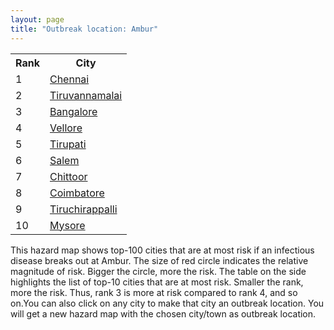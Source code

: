 ```yaml
---
layout: page
title: "Outbreak location: Ambur"
---
```

<div class="flex-container">
<div class="flex-item-left" id="mapid">
<script src="https://buda-magenta.github.io/hazard_map/load_map.js"></script>

<script>
var marker_outbreak = L.marker([12.792907, 78.699917],{"autoPan": true}).addTo(map); marker_outbreak.bindTooltip("Ambur").openTooltip();

var circle_1 = L.circle([13.083694, 80.270186], {"pane": "markerPane", "color": "red", "fill": true, "fillOpacity": 0.2, "fillRule": "evenodd", "lineCap": "round", "lineJoin": "round", "opacity": 1.0, "radius": 145208, "stroke": true, "weight": 3}).addTo(map);
circle_1.bindTooltip("Chennai<br>rank: 1<br>hazard index: 0.145208")
circle_1.bindPopup('<a href="https://buda-magenta.github.io/hazard_map/Chennai">Chennai</a>')

var circle_2 = L.circle([12.227213, 79.070156], {"pane": "markerPane", "color": "red", "fill": true, "fillOpacity": 0.2, "fillRule": "evenodd", "lineCap": "round", "lineJoin": "round", "opacity": 1.0, "radius": 96862, "stroke": true, "weight": 3}).addTo(map);
circle_2.bindTooltip("Tiruvannamalai<br>rank: 2<br>hazard index: 0.096863")
circle_2.bindPopup('<a href="https://buda-magenta.github.io/hazard_map/Tiruvannamalai">Tiruvannamalai</a>')

var circle_3 = L.circle([12.979120, 77.591300], {"pane": "markerPane", "color": "red", "fill": true, "fillOpacity": 0.2, "fillRule": "evenodd", "lineCap": "round", "lineJoin": "round", "opacity": 1.0, "radius": 60228, "stroke": true, "weight": 3}).addTo(map);
circle_3.bindTooltip("Bangalore<br>rank: 3<br>hazard index: 0.060229")
circle_3.bindPopup('<a href="https://buda-magenta.github.io/hazard_map/Bangalore">Bangalore</a>')

var circle_4 = L.circle([12.794811, 79.000641], {"pane": "markerPane", "color": "red", "fill": true, "fillOpacity": 0.2, "fillRule": "evenodd", "lineCap": "round", "lineJoin": "round", "opacity": 1.0, "radius": 15141, "stroke": true, "weight": 3}).addTo(map);
circle_4.bindTooltip("Vellore<br>rank: 4<br>hazard index: 0.015141")
circle_4.bindPopup('<a href="https://buda-magenta.github.io/hazard_map/Vellore">Vellore</a>')

var circle_5 = L.circle([13.631637, 79.423171], {"pane": "markerPane", "color": "red", "fill": true, "fillOpacity": 0.2, "fillRule": "evenodd", "lineCap": "round", "lineJoin": "round", "opacity": 1.0, "radius": 14603, "stroke": true, "weight": 3}).addTo(map);
circle_5.bindTooltip("Tirupati<br>rank: 5<br>hazard index: 0.014603")
circle_5.bindPopup('<a href="https://buda-magenta.github.io/hazard_map/Tirupati">Tirupati</a>')

var circle_6 = L.circle([11.664300, 78.146000], {"pane": "markerPane", "color": "red", "fill": true, "fillOpacity": 0.2, "fillRule": "evenodd", "lineCap": "round", "lineJoin": "round", "opacity": 1.0, "radius": 14485, "stroke": true, "weight": 3}).addTo(map);
circle_6.bindTooltip("Salem<br>rank: 6<br>hazard index: 0.014486")
circle_6.bindPopup('<a href="https://buda-magenta.github.io/hazard_map/Salem">Salem</a>')

var circle_7 = L.circle([13.160105, 79.155551], {"pane": "markerPane", "color": "red", "fill": true, "fillOpacity": 0.2, "fillRule": "evenodd", "lineCap": "round", "lineJoin": "round", "opacity": 1.0, "radius": 7826, "stroke": true, "weight": 3}).addTo(map);
circle_7.bindTooltip("Chittoor<br>rank: 7<br>hazard index: 0.007827")
circle_7.bindPopup('<a href="https://buda-magenta.github.io/hazard_map/Chittoor">Chittoor</a>')

var circle_8 = L.circle([11.001812, 76.962842], {"pane": "markerPane", "color": "red", "fill": true, "fillOpacity": 0.2, "fillRule": "evenodd", "lineCap": "round", "lineJoin": "round", "opacity": 1.0, "radius": 3804, "stroke": true, "weight": 3}).addTo(map);
circle_8.bindTooltip("Coimbatore<br>rank: 8<br>hazard index: 0.003804")
circle_8.bindPopup('<a href="https://buda-magenta.github.io/hazard_map/Coimbatore">Coimbatore</a>')

var circle_9 = L.circle([10.804973, 78.687030], {"pane": "markerPane", "color": "red", "fill": true, "fillOpacity": 0.2, "fillRule": "evenodd", "lineCap": "round", "lineJoin": "round", "opacity": 1.0, "radius": 3607, "stroke": true, "weight": 3}).addTo(map);
circle_9.bindTooltip("Tiruchirappalli<br>rank: 9<br>hazard index: 0.003607")
circle_9.bindPopup('<a href="https://buda-magenta.github.io/hazard_map/Tiruchirappalli">Tiruchirappalli</a>')

var circle_10 = L.circle([12.305183, 76.655361], {"pane": "markerPane", "color": "red", "fill": true, "fillOpacity": 0.2, "fillRule": "evenodd", "lineCap": "round", "lineJoin": "round", "opacity": 1.0, "radius": 2831, "stroke": true, "weight": 3}).addTo(map);
circle_10.bindTooltip("Mysore<br>rank: 10<br>hazard index: 0.002831")
circle_10.bindPopup('<a href="https://buda-magenta.github.io/hazard_map/Mysore">Mysore</a>')

var circle_11 = L.circle([19.075990, 72.877393], {"pane": "markerPane", "color": "red", "fill": true, "fillOpacity": 0.2, "fillRule": "evenodd", "lineCap": "round", "lineJoin": "round", "opacity": 1.0, "radius": 2749, "stroke": true, "weight": 3}).addTo(map);
circle_11.bindTooltip("Mumbai<br>rank: 11<br>hazard index: 0.002750")
circle_11.bindPopup('<a href="https://buda-magenta.github.io/hazard_map/Mumbai">Mumbai</a>')

var circle_12 = L.circle([11.369204, 77.676627], {"pane": "markerPane", "color": "red", "fill": true, "fillOpacity": 0.2, "fillRule": "evenodd", "lineCap": "round", "lineJoin": "round", "opacity": 1.0, "radius": 2735, "stroke": true, "weight": 3}).addTo(map);
circle_12.bindTooltip("Erode<br>rank: 12<br>hazard index: 0.002736")
circle_12.bindPopup('<a href="https://buda-magenta.github.io/hazard_map/Erode">Erode</a>')

var circle_13 = L.circle([28.651718, 77.221939], {"pane": "markerPane", "color": "red", "fill": true, "fillOpacity": 0.2, "fillRule": "evenodd", "lineCap": "round", "lineJoin": "round", "opacity": 1.0, "radius": 2734, "stroke": true, "weight": 3}).addTo(map);
circle_13.bindTooltip("Delhi<br>rank: 13<br>hazard index: 0.002735")
circle_13.bindPopup('<a href="https://buda-magenta.github.io/hazard_map/Delhi">Delhi</a>')

var circle_14 = L.circle([9.926115, 78.114098], {"pane": "markerPane", "color": "red", "fill": true, "fillOpacity": 0.2, "fillRule": "evenodd", "lineCap": "round", "lineJoin": "round", "opacity": 1.0, "radius": 2593, "stroke": true, "weight": 3}).addTo(map);
circle_14.bindTooltip("Madurai<br>rank: 14<br>hazard index: 0.002593")
circle_14.bindPopup('<a href="https://buda-magenta.github.io/hazard_map/Madurai">Madurai</a>')

var circle_15 = L.circle([13.125476, 80.094090], {"pane": "markerPane", "color": "red", "fill": true, "fillOpacity": 0.2, "fillRule": "evenodd", "lineCap": "round", "lineJoin": "round", "opacity": 1.0, "radius": 2132, "stroke": true, "weight": 3}).addTo(map);
circle_15.bindTooltip("Avadi<br>rank: 15<br>hazard index: 0.002132")
circle_15.bindPopup('<a href="https://buda-magenta.github.io/hazard_map/Avadi">Avadi</a>')

var circle_16 = L.circle([14.475294, 78.821686], {"pane": "markerPane", "color": "red", "fill": true, "fillOpacity": 0.2, "fillRule": "evenodd", "lineCap": "round", "lineJoin": "round", "opacity": 1.0, "radius": 2114, "stroke": true, "weight": 3}).addTo(map);
circle_16.bindTooltip("Kadapa<br>rank: 16<br>hazard index: 0.002114")
circle_16.bindPopup('<a href="https://buda-magenta.github.io/hazard_map/Kadapa">Kadapa</a>')

var circle_17 = L.circle([13.156387, 80.300528], {"pane": "markerPane", "color": "red", "fill": true, "fillOpacity": 0.2, "fillRule": "evenodd", "lineCap": "round", "lineJoin": "round", "opacity": 1.0, "radius": 1978, "stroke": true, "weight": 3}).addTo(map);
circle_17.bindTooltip("Tiruvottiyur<br>rank: 17<br>hazard index: 0.001978")
circle_17.bindPopup('<a href="https://buda-magenta.github.io/hazard_map/Tiruvottiyur">Tiruvottiyur</a>')

var circle_18 = L.circle([17.388786, 78.461065], {"pane": "markerPane", "color": "red", "fill": true, "fillOpacity": 0.2, "fillRule": "evenodd", "lineCap": "round", "lineJoin": "round", "opacity": 1.0, "radius": 1913, "stroke": true, "weight": 3}).addTo(map);
circle_18.bindTooltip("Hyderabad<br>rank: 18<br>hazard index: 0.001914")
circle_18.bindPopup('<a href="https://buda-magenta.github.io/hazard_map/Hyderabad">Hyderabad</a>')

var circle_19 = L.circle([13.340077, 77.100621], {"pane": "markerPane", "color": "red", "fill": true, "fillOpacity": 0.2, "fillRule": "evenodd", "lineCap": "round", "lineJoin": "round", "opacity": 1.0, "radius": 1891, "stroke": true, "weight": 3}).addTo(map);
circle_19.bindTooltip("Tumkur<br>rank: 19<br>hazard index: 0.001892")
circle_19.bindPopup('<a href="https://buda-magenta.github.io/hazard_map/Tumkur">Tumkur</a>')

var circle_20 = L.circle([11.101781, 77.345192], {"pane": "markerPane", "color": "red", "fill": true, "fillOpacity": 0.2, "fillRule": "evenodd", "lineCap": "round", "lineJoin": "round", "opacity": 1.0, "radius": 1593, "stroke": true, "weight": 3}).addTo(map);
circle_20.bindTooltip("Tiruppur<br>rank: 20<br>hazard index: 0.001593")
circle_20.bindPopup('<a href="https://buda-magenta.github.io/hazard_map/Tiruppur">Tiruppur</a>')

var circle_21 = L.circle([11.715950, 79.767053], {"pane": "markerPane", "color": "red", "fill": true, "fillOpacity": 0.2, "fillRule": "evenodd", "lineCap": "round", "lineJoin": "round", "opacity": 1.0, "radius": 1477, "stroke": true, "weight": 3}).addTo(map);
circle_21.bindTooltip("Cuddalore Port<br>rank: 21<br>hazard index: 0.001477")
circle_21.bindPopup('<a href="https://buda-magenta.github.io/hazard_map/Cuddalore_Port">Cuddalore Port</a>')

var circle_22 = L.circle([22.541418, 88.357691], {"pane": "markerPane", "color": "red", "fill": true, "fillOpacity": 0.2, "fillRule": "evenodd", "lineCap": "round", "lineJoin": "round", "opacity": 1.0, "radius": 1433, "stroke": true, "weight": 3}).addTo(map);
circle_22.bindTooltip("Kolkata<br>rank: 22<br>hazard index: 0.001433")
circle_22.bindPopup('<a href="https://buda-magenta.github.io/hazard_map/Kolkata">Kolkata</a>')

var circle_23 = L.circle([12.989816, 80.100987], {"pane": "markerPane", "color": "red", "fill": true, "fillOpacity": 0.2, "fillRule": "evenodd", "lineCap": "round", "lineJoin": "round", "opacity": 1.0, "radius": 1337, "stroke": true, "weight": 3}).addTo(map);
circle_23.bindTooltip("Pallavaram<br>rank: 23<br>hazard index: 0.001338")
circle_23.bindPopup('<a href="https://buda-magenta.github.io/hazard_map/Pallavaram">Pallavaram</a>')

var circle_24 = L.circle([12.929903, 80.111823], {"pane": "markerPane", "color": "red", "fill": true, "fillOpacity": 0.2, "fillRule": "evenodd", "lineCap": "round", "lineJoin": "round", "opacity": 1.0, "radius": 1267, "stroke": true, "weight": 3}).addTo(map);
circle_24.bindTooltip("Tambaram<br>rank: 24<br>hazard index: 0.001267")
circle_24.bindPopup('<a href="https://buda-magenta.github.io/hazard_map/Tambaram">Tambaram</a>')

var circle_25 = L.circle([14.449372, 79.987376], {"pane": "markerPane", "color": "red", "fill": true, "fillOpacity": 0.2, "fillRule": "evenodd", "lineCap": "round", "lineJoin": "round", "opacity": 1.0, "radius": 1126, "stroke": true, "weight": 3}).addTo(map);
circle_25.bindTooltip("Nellore<br>rank: 25<br>hazard index: 0.001127")
circle_25.bindPopup('<a href="https://buda-magenta.github.io/hazard_map/Nellore">Nellore</a>')

var circle_26 = L.circle([16.508759, 80.618510], {"pane": "markerPane", "color": "red", "fill": true, "fillOpacity": 0.2, "fillRule": "evenodd", "lineCap": "round", "lineJoin": "round", "opacity": 1.0, "radius": 1059, "stroke": true, "weight": 3}).addTo(map);
circle_26.bindTooltip("Vijayawada<br>rank: 26<br>hazard index: 0.001060")
circle_26.bindPopup('<a href="https://buda-magenta.github.io/hazard_map/Vijayawada">Vijayawada</a>')

var circle_27 = L.circle([12.955100, 78.269900], {"pane": "markerPane", "color": "red", "fill": true, "fillOpacity": 0.2, "fillRule": "evenodd", "lineCap": "round", "lineJoin": "round", "opacity": 1.0, "radius": 1046, "stroke": true, "weight": 3}).addTo(map);
circle_27.bindTooltip("Robertson Pet<br>rank: 27<br>hazard index: 0.001047")
circle_27.bindPopup('<a href="https://buda-magenta.github.io/hazard_map/Robertson_Pet">Robertson Pet</a>')

var circle_28 = L.circle([18.521428, 73.854454], {"pane": "markerPane", "color": "red", "fill": true, "fillOpacity": 0.2, "fillRule": "evenodd", "lineCap": "round", "lineJoin": "round", "opacity": 1.0, "radius": 1043, "stroke": true, "weight": 3}).addTo(map);
circle_28.bindTooltip("Pune<br>rank: 28<br>hazard index: 0.001043")
circle_28.bindPopup('<a href="https://buda-magenta.github.io/hazard_map/Pune">Pune</a>')

var circle_29 = L.circle([12.836393, 79.705330], {"pane": "markerPane", "color": "red", "fill": true, "fillOpacity": 0.2, "fillRule": "evenodd", "lineCap": "round", "lineJoin": "round", "opacity": 1.0, "radius": 1016, "stroke": true, "weight": 3}).addTo(map);
circle_29.bindTooltip("Kanchipuram<br>rank: 29<br>hazard index: 0.001016")
circle_29.bindPopup('<a href="https://buda-magenta.github.io/hazard_map/Kanchipuram">Kanchipuram</a>')

var circle_30 = L.circle([13.826383, 77.493772], {"pane": "markerPane", "color": "red", "fill": true, "fillOpacity": 0.2, "fillRule": "evenodd", "lineCap": "round", "lineJoin": "round", "opacity": 1.0, "radius": 939, "stroke": true, "weight": 3}).addTo(map);
circle_30.bindTooltip("Hindupur<br>rank: 30<br>hazard index: 0.000939")
circle_30.bindPopup('<a href="https://buda-magenta.github.io/hazard_map/Hindupur">Hindupur</a>')

var circle_31 = L.circle([12.523889, 76.896196], {"pane": "markerPane", "color": "red", "fill": true, "fillOpacity": 0.2, "fillRule": "evenodd", "lineCap": "round", "lineJoin": "round", "opacity": 1.0, "radius": 895, "stroke": true, "weight": 3}).addTo(map);
circle_31.bindTooltip("Mandya<br>rank: 31<br>hazard index: 0.000895")
circle_31.bindPopup('<a href="https://buda-magenta.github.io/hazard_map/Mandya">Mandya</a>')

var circle_32 = L.circle([10.915649, 79.806949], {"pane": "markerPane", "color": "red", "fill": true, "fillOpacity": 0.2, "fillRule": "evenodd", "lineCap": "round", "lineJoin": "round", "opacity": 1.0, "radius": 878, "stroke": true, "weight": 3}).addTo(map);
circle_32.bindTooltip("Pondicherry<br>rank: 32<br>hazard index: 0.000879")
circle_32.bindPopup('<a href="https://buda-magenta.github.io/hazard_map/Pondicherry">Pondicherry</a>')

var circle_33 = L.circle([13.137000, 78.133961], {"pane": "markerPane", "color": "red", "fill": true, "fillOpacity": 0.2, "fillRule": "evenodd", "lineCap": "round", "lineJoin": "round", "opacity": 1.0, "radius": 857, "stroke": true, "weight": 3}).addTo(map);
circle_33.bindTooltip("Kolar<br>rank: 33<br>hazard index: 0.000857")
circle_33.bindPopup('<a href="https://buda-magenta.github.io/hazard_map/Kolar">Kolar</a>')

var circle_34 = L.circle([13.573260, 78.479146], {"pane": "markerPane", "color": "red", "fill": true, "fillOpacity": 0.2, "fillRule": "evenodd", "lineCap": "round", "lineJoin": "round", "opacity": 1.0, "radius": 842, "stroke": true, "weight": 3}).addTo(map);
circle_34.bindTooltip("Madanapalle<br>rank: 34<br>hazard index: 0.000842")
circle_34.bindPopup('<a href="https://buda-magenta.github.io/hazard_map/Madanapalle">Madanapalle</a>')

var circle_35 = L.circle([12.732884, 77.830948], {"pane": "markerPane", "color": "red", "fill": true, "fillOpacity": 0.2, "fillRule": "evenodd", "lineCap": "round", "lineJoin": "round", "opacity": 1.0, "radius": 722, "stroke": true, "weight": 3}).addTo(map);
circle_35.bindTooltip("Hosur<br>rank: 35<br>hazard index: 0.000723")
circle_35.bindPopup('<a href="https://buda-magenta.github.io/hazard_map/Hosur">Hosur</a>')

var circle_36 = L.circle([8.576971, 77.050125], {"pane": "markerPane", "color": "red", "fill": true, "fillOpacity": 0.2, "fillRule": "evenodd", "lineCap": "round", "lineJoin": "round", "opacity": 1.0, "radius": 688, "stroke": true, "weight": 3}).addTo(map);
circle_36.bindTooltip("Thiruvananthapuram<br>rank: 36<br>hazard index: 0.000688")
circle_36.bindPopup('<a href="https://buda-magenta.github.io/hazard_map/Thiruvananthapuram">Thiruvananthapuram</a>')

var circle_37 = L.circle([17.723128, 83.301284], {"pane": "markerPane", "color": "red", "fill": true, "fillOpacity": 0.2, "fillRule": "evenodd", "lineCap": "round", "lineJoin": "round", "opacity": 1.0, "radius": 625, "stroke": true, "weight": 3}).addTo(map);
circle_37.bindTooltip("Visakhapatnam<br>rank: 37<br>hazard index: 0.000625")
circle_37.bindPopup('<a href="https://buda-magenta.github.io/hazard_map/Visakhapatnam">Visakhapatnam</a>')

var circle_38 = L.circle([23.021624, 72.579707], {"pane": "markerPane", "color": "red", "fill": true, "fillOpacity": 0.2, "fillRule": "evenodd", "lineCap": "round", "lineJoin": "round", "opacity": 1.0, "radius": 584, "stroke": true, "weight": 3}).addTo(map);
circle_38.bindTooltip("Ahmedabad<br>rank: 38<br>hazard index: 0.000584")
circle_38.bindPopup('<a href="https://buda-magenta.github.io/hazard_map/Ahmedabad">Ahmedabad</a>')

var circle_39 = L.circle([9.931308, 76.267414], {"pane": "markerPane", "color": "red", "fill": true, "fillOpacity": 0.2, "fillRule": "evenodd", "lineCap": "round", "lineJoin": "round", "opacity": 1.0, "radius": 545, "stroke": true, "weight": 3}).addTo(map);
circle_39.bindTooltip("Kochi<br>rank: 39<br>hazard index: 0.000545")
circle_39.bindPopup('<a href="https://buda-magenta.github.io/hazard_map/Kochi">Kochi</a>')

var circle_40 = L.circle([11.664535, 92.739045], {"pane": "markerPane", "color": "red", "fill": true, "fillOpacity": 0.2, "fillRule": "evenodd", "lineCap": "round", "lineJoin": "round", "opacity": 1.0, "radius": 511, "stroke": true, "weight": 3}).addTo(map);
circle_40.bindTooltip("Port Blair<br>rank: 40<br>hazard index: 0.000512")
circle_40.bindPopup('<a href="https://buda-magenta.github.io/hazard_map/Port_Blair">Port Blair</a>')

var circle_41 = L.circle([10.786027, 79.138150], {"pane": "markerPane", "color": "red", "fill": true, "fillOpacity": 0.2, "fillRule": "evenodd", "lineCap": "round", "lineJoin": "round", "opacity": 1.0, "radius": 510, "stroke": true, "weight": 3}).addTo(map);
circle_41.bindTooltip("Thanjavur<br>rank: 41<br>hazard index: 0.000510")
circle_41.bindPopup('<a href="https://buda-magenta.github.io/hazard_map/Thanjavur">Thanjavur</a>')

var circle_42 = L.circle([10.330330, 78.067398], {"pane": "markerPane", "color": "red", "fill": true, "fillOpacity": 0.2, "fillRule": "evenodd", "lineCap": "round", "lineJoin": "round", "opacity": 1.0, "radius": 434, "stroke": true, "weight": 3}).addTo(map);
circle_42.bindTooltip("Dindigul<br>rank: 42<br>hazard index: 0.000435")
circle_42.bindPopup('<a href="https://buda-magenta.github.io/hazard_map/Dindigul">Dindigul</a>')

var circle_43 = L.circle([12.869810, 74.843008], {"pane": "markerPane", "color": "red", "fill": true, "fillOpacity": 0.2, "fillRule": "evenodd", "lineCap": "round", "lineJoin": "round", "opacity": 1.0, "radius": 388, "stroke": true, "weight": 3}).addTo(map);
circle_43.bindTooltip("Mangalore<br>rank: 43<br>hazard index: 0.000389")
circle_43.bindPopup('<a href="https://buda-magenta.github.io/hazard_map/Mangalore">Mangalore</a>')

var circle_44 = L.circle([20.266777, 85.843559], {"pane": "markerPane", "color": "red", "fill": true, "fillOpacity": 0.2, "fillRule": "evenodd", "lineCap": "round", "lineJoin": "round", "opacity": 1.0, "radius": 379, "stroke": true, "weight": 3}).addTo(map);
circle_44.bindTooltip("Bhubaneswar<br>rank: 44<br>hazard index: 0.000380")
circle_44.bindPopup('<a href="https://buda-magenta.github.io/hazard_map/Bhubaneswar">Bhubaneswar</a>')

var circle_45 = L.circle([8.701220, 77.579269], {"pane": "markerPane", "color": "red", "fill": true, "fillOpacity": 0.2, "fillRule": "evenodd", "lineCap": "round", "lineJoin": "round", "opacity": 1.0, "radius": 379, "stroke": true, "weight": 3}).addTo(map);
circle_45.bindTooltip("Tirunelveli<br>rank: 45<br>hazard index: 0.000379")
circle_45.bindPopup('<a href="https://buda-magenta.github.io/hazard_map/Tirunelveli">Tirunelveli</a>')

var circle_46 = L.circle([13.007082, 76.099270], {"pane": "markerPane", "color": "red", "fill": true, "fillOpacity": 0.2, "fillRule": "evenodd", "lineCap": "round", "lineJoin": "round", "opacity": 1.0, "radius": 353, "stroke": true, "weight": 3}).addTo(map);
circle_46.bindTooltip("Hassan<br>rank: 46<br>hazard index: 0.000353")
circle_46.bindPopup('<a href="https://buda-magenta.github.io/hazard_map/Hassan">Hassan</a>')

var circle_47 = L.circle([14.466127, 75.920636], {"pane": "markerPane", "color": "red", "fill": true, "fillOpacity": 0.2, "fillRule": "evenodd", "lineCap": "round", "lineJoin": "round", "opacity": 1.0, "radius": 353, "stroke": true, "weight": 3}).addTo(map);
circle_47.bindTooltip("Davanagere<br>rank: 47<br>hazard index: 0.000353")
circle_47.bindPopup('<a href="https://buda-magenta.github.io/hazard_map/Davanagere">Davanagere</a>')

var circle_48 = L.circle([25.531031, 78.652689], {"pane": "markerPane", "color": "red", "fill": true, "fillOpacity": 0.2, "fillRule": "evenodd", "lineCap": "round", "lineJoin": "round", "opacity": 1.0, "radius": 329, "stroke": true, "weight": 3}).addTo(map);
circle_48.bindTooltip("Jhansi<br>rank: 48<br>hazard index: 0.000329")
circle_48.bindPopup('<a href="https://buda-magenta.github.io/hazard_map/Jhansi">Jhansi</a>')

var circle_49 = L.circle([13.932609, 75.574978], {"pane": "markerPane", "color": "red", "fill": true, "fillOpacity": 0.2, "fillRule": "evenodd", "lineCap": "round", "lineJoin": "round", "opacity": 1.0, "radius": 324, "stroke": true, "weight": 3}).addTo(map);
circle_49.bindTooltip("Shimoga<br>rank: 49<br>hazard index: 0.000325")
circle_49.bindPopup('<a href="https://buda-magenta.github.io/hazard_map/Shimoga">Shimoga</a>')

var circle_50 = L.circle([21.149813, 79.082056], {"pane": "markerPane", "color": "red", "fill": true, "fillOpacity": 0.2, "fillRule": "evenodd", "lineCap": "round", "lineJoin": "round", "opacity": 1.0, "radius": 283, "stroke": true, "weight": 3}).addTo(map);
circle_50.bindTooltip("Nagpur<br>rank: 50<br>hazard index: 0.000283")
circle_50.bindPopup('<a href="https://buda-magenta.github.io/hazard_map/Nagpur">Nagpur</a>')

var circle_51 = L.circle([15.351838, 75.137985], {"pane": "markerPane", "color": "red", "fill": true, "fillOpacity": 0.2, "fillRule": "evenodd", "lineCap": "round", "lineJoin": "round", "opacity": 1.0, "radius": 275, "stroke": true, "weight": 3}).addTo(map);
circle_51.bindTooltip("Hubli<br>rank: 51<br>hazard index: 0.000276")
circle_51.bindPopup('<a href="https://buda-magenta.github.io/hazard_map/Hubli">Hubli</a>')

var circle_52 = L.circle([26.180598, 91.753943], {"pane": "markerPane", "color": "red", "fill": true, "fillOpacity": 0.2, "fillRule": "evenodd", "lineCap": "round", "lineJoin": "round", "opacity": 1.0, "radius": 269, "stroke": true, "weight": 3}).addTo(map);
circle_52.bindTooltip("Guwahati<br>rank: 52<br>hazard index: 0.000269")
circle_52.bindPopup('<a href="https://buda-magenta.github.io/hazard_map/Guwahati">Guwahati</a>')

var circle_53 = L.circle([14.654623, 77.556260], {"pane": "markerPane", "color": "red", "fill": true, "fillOpacity": 0.2, "fillRule": "evenodd", "lineCap": "round", "lineJoin": "round", "opacity": 1.0, "radius": 261, "stroke": true, "weight": 3}).addTo(map);
circle_53.bindTooltip("Anantapur<br>rank: 53<br>hazard index: 0.000262")
circle_53.bindPopup('<a href="https://buda-magenta.github.io/hazard_map/Anantapur">Anantapur</a>')

var circle_54 = L.circle([16.291519, 80.454159], {"pane": "markerPane", "color": "red", "fill": true, "fillOpacity": 0.2, "fillRule": "evenodd", "lineCap": "round", "lineJoin": "round", "opacity": 1.0, "radius": 251, "stroke": true, "weight": 3}).addTo(map);
circle_54.bindTooltip("Guntur<br>rank: 54<br>hazard index: 0.000252")
circle_54.bindPopup('<a href="https://buda-magenta.github.io/hazard_map/Guntur">Guntur</a>')

var circle_55 = L.circle([10.964555, 79.371730], {"pane": "markerPane", "color": "red", "fill": true, "fillOpacity": 0.2, "fillRule": "evenodd", "lineCap": "round", "lineJoin": "round", "opacity": 1.0, "radius": 249, "stroke": true, "weight": 3}).addTo(map);
circle_55.bindTooltip("Kumbakonam<br>rank: 55<br>hazard index: 0.000250")
circle_55.bindPopup('<a href="https://buda-magenta.github.io/hazard_map/Kumbakonam">Kumbakonam</a>')

var circle_56 = L.circle([10.805628, 79.824660], {"pane": "markerPane", "color": "red", "fill": true, "fillOpacity": 0.2, "fillRule": "evenodd", "lineCap": "round", "lineJoin": "round", "opacity": 1.0, "radius": 245, "stroke": true, "weight": 3}).addTo(map);
circle_56.bindTooltip("Nagapattinam<br>rank: 56<br>hazard index: 0.000245")
circle_56.bindPopup('<a href="https://buda-magenta.github.io/hazard_map/Nagapattinam">Nagapattinam</a>')

var circle_57 = L.circle([15.398403, 73.812918], {"pane": "markerPane", "color": "red", "fill": true, "fillOpacity": 0.2, "fillRule": "evenodd", "lineCap": "round", "lineJoin": "round", "opacity": 1.0, "radius": 244, "stroke": true, "weight": 3}).addTo(map);
circle_57.bindTooltip("Vasco Da Gama<br>rank: 57<br>hazard index: 0.000244")
circle_57.bindPopup('<a href="https://buda-magenta.github.io/hazard_map/Vasco_Da_Gama">Vasco Da Gama</a>')

var circle_58 = L.circle([11.258608, 75.778874], {"pane": "markerPane", "color": "red", "fill": true, "fillOpacity": 0.2, "fillRule": "evenodd", "lineCap": "round", "lineJoin": "round", "opacity": 1.0, "radius": 244, "stroke": true, "weight": 3}).addTo(map);
circle_58.bindTooltip("Kozhikode<br>rank: 58<br>hazard index: 0.000244")
circle_58.bindPopup('<a href="https://buda-magenta.github.io/hazard_map/Kozhikode">Kozhikode</a>')

var circle_59 = L.circle([8.887951, 76.595501], {"pane": "markerPane", "color": "red", "fill": true, "fillOpacity": 0.2, "fillRule": "evenodd", "lineCap": "round", "lineJoin": "round", "opacity": 1.0, "radius": 233, "stroke": true, "weight": 3}).addTo(map);
circle_59.bindTooltip("Kollam<br>rank: 59<br>hazard index: 0.000234")
circle_59.bindPopup('<a href="https://buda-magenta.github.io/hazard_map/Kollam">Kollam</a>')

var circle_60 = L.circle([10.525626, 76.213254], {"pane": "markerPane", "color": "red", "fill": true, "fillOpacity": 0.2, "fillRule": "evenodd", "lineCap": "round", "lineJoin": "round", "opacity": 1.0, "radius": 233, "stroke": true, "weight": 3}).addTo(map);
circle_60.bindTooltip("Thrissur<br>rank: 60<br>hazard index: 0.000234")
circle_60.bindPopup('<a href="https://buda-magenta.github.io/hazard_map/Thrissur">Thrissur</a>')

var circle_61 = L.circle([26.915458, 75.818982], {"pane": "markerPane", "color": "red", "fill": true, "fillOpacity": 0.2, "fillRule": "evenodd", "lineCap": "round", "lineJoin": "round", "opacity": 1.0, "radius": 216, "stroke": true, "weight": 3}).addTo(map);
circle_61.bindTooltip("Jaipur<br>rank: 61<br>hazard index: 0.000217")
circle_61.bindPopup('<a href="https://buda-magenta.github.io/hazard_map/Jaipur">Jaipur</a>')

var circle_62 = L.circle([17.005045, 81.780473], {"pane": "markerPane", "color": "red", "fill": true, "fillOpacity": 0.2, "fillRule": "evenodd", "lineCap": "round", "lineJoin": "round", "opacity": 1.0, "radius": 199, "stroke": true, "weight": 3}).addTo(map);
circle_62.bindTooltip("Rajahmundry<br>rank: 62<br>hazard index: 0.000199")
circle_62.bindPopup('<a href="https://buda-magenta.github.io/hazard_map/Rajahmundry">Rajahmundry</a>')

var circle_63 = L.circle([17.849907, 75.276320], {"pane": "markerPane", "color": "red", "fill": true, "fillOpacity": 0.2, "fillRule": "evenodd", "lineCap": "round", "lineJoin": "round", "opacity": 1.0, "radius": 170, "stroke": true, "weight": 3}).addTo(map);
circle_63.bindTooltip("Solapur<br>rank: 63<br>hazard index: 0.000170")
circle_63.bindPopup('<a href="https://buda-magenta.github.io/hazard_map/Solapur">Solapur</a>')

var circle_64 = L.circle([15.507554, 80.060800], {"pane": "markerPane", "color": "red", "fill": true, "fillOpacity": 0.2, "fillRule": "evenodd", "lineCap": "round", "lineJoin": "round", "opacity": 1.0, "radius": 170, "stroke": true, "weight": 3}).addTo(map);
circle_64.bindTooltip("Ongole<br>rank: 64<br>hazard index: 0.000170")
circle_64.bindPopup('<a href="https://buda-magenta.github.io/hazard_map/Ongole">Ongole</a>')

var circle_65 = L.circle([10.787898, 76.474087], {"pane": "markerPane", "color": "red", "fill": true, "fillOpacity": 0.2, "fillRule": "evenodd", "lineCap": "round", "lineJoin": "round", "opacity": 1.0, "radius": 164, "stroke": true, "weight": 3}).addTo(map);
circle_65.bindTooltip("Palakkad<br>rank: 65<br>hazard index: 0.000164")
circle_65.bindPopup('<a href="https://buda-magenta.github.io/hazard_map/Palakkad">Palakkad</a>')

var circle_66 = L.circle([14.226644, 76.400512], {"pane": "markerPane", "color": "red", "fill": true, "fillOpacity": 0.2, "fillRule": "evenodd", "lineCap": "round", "lineJoin": "round", "opacity": 1.0, "radius": 159, "stroke": true, "weight": 3}).addTo(map);
circle_66.bindTooltip("Chitradurga<br>rank: 66<br>hazard index: 0.000160")
circle_66.bindPopup('<a href="https://buda-magenta.github.io/hazard_map/Chitradurga">Chitradurga</a>')

var circle_67 = L.circle([14.422347, 77.720069], {"pane": "markerPane", "color": "red", "fill": true, "fillOpacity": 0.2, "fillRule": "evenodd", "lineCap": "round", "lineJoin": "round", "opacity": 1.0, "radius": 155, "stroke": true, "weight": 3}).addTo(map);
circle_67.bindTooltip("Dharmavaram<br>rank: 67<br>hazard index: 0.000156")
circle_67.bindPopup('<a href="https://buda-magenta.github.io/hazard_map/Dharmavaram">Dharmavaram</a>')

var circle_68 = L.circle([19.194329, 72.970178], {"pane": "markerPane", "color": "red", "fill": true, "fillOpacity": 0.2, "fillRule": "evenodd", "lineCap": "round", "lineJoin": "round", "opacity": 1.0, "radius": 153, "stroke": true, "weight": 3}).addTo(map);
circle_68.bindTooltip("Thane<br>rank: 68<br>hazard index: 0.000154")
circle_68.bindPopup('<a href="https://buda-magenta.github.io/hazard_map/Thane">Thane</a>')

var circle_69 = L.circle([20.166670, 79.172114], {"pane": "markerPane", "color": "red", "fill": true, "fillOpacity": 0.2, "fillRule": "evenodd", "lineCap": "round", "lineJoin": "round", "opacity": 1.0, "radius": 151, "stroke": true, "weight": 3}).addTo(map);
circle_69.bindTooltip("Bhadravati<br>rank: 69<br>hazard index: 0.000152")
circle_69.bindPopup('<a href="https://buda-magenta.github.io/hazard_map/Bhadravati">Bhadravati</a>')

var circle_70 = L.circle([8.805260, 78.145274], {"pane": "markerPane", "color": "red", "fill": true, "fillOpacity": 0.2, "fillRule": "evenodd", "lineCap": "round", "lineJoin": "round", "opacity": 1.0, "radius": 146, "stroke": true, "weight": 3}).addTo(map);
circle_70.bindTooltip("Thoothukudi<br>rank: 70<br>hazard index: 0.000147")
circle_70.bindPopup('<a href="https://buda-magenta.github.io/hazard_map/Thoothukudi">Thoothukudi</a>')

var circle_71 = L.circle([17.166667, 77.083333], {"pane": "markerPane", "color": "red", "fill": true, "fillOpacity": 0.2, "fillRule": "evenodd", "lineCap": "round", "lineJoin": "round", "opacity": 1.0, "radius": 145, "stroke": true, "weight": 3}).addTo(map);
circle_71.bindTooltip("Gulbarga<br>rank: 71<br>hazard index: 0.000146")
circle_71.bindPopup('<a href="https://buda-magenta.github.io/hazard_map/Gulbarga">Gulbarga</a>')

var circle_72 = L.circle([26.838100, 80.934600], {"pane": "markerPane", "color": "red", "fill": true, "fillOpacity": 0.2, "fillRule": "evenodd", "lineCap": "round", "lineJoin": "round", "opacity": 1.0, "radius": 144, "stroke": true, "weight": 3}).addTo(map);
circle_72.bindTooltip("Lucknow<br>rank: 72<br>hazard index: 0.000145")
circle_72.bindPopup('<a href="https://buda-magenta.github.io/hazard_map/Lucknow">Lucknow</a>')

var circle_73 = L.circle([10.500000, 78.833333], {"pane": "markerPane", "color": "red", "fill": true, "fillOpacity": 0.2, "fillRule": "evenodd", "lineCap": "round", "lineJoin": "round", "opacity": 1.0, "radius": 137, "stroke": true, "weight": 3}).addTo(map);
circle_73.bindTooltip("Pudukkottai<br>rank: 73<br>hazard index: 0.000138")
circle_73.bindPopup('<a href="https://buda-magenta.github.io/hazard_map/Pudukkottai">Pudukkottai</a>')

var circle_74 = L.circle([23.258486, 77.401989], {"pane": "markerPane", "color": "red", "fill": true, "fillOpacity": 0.2, "fillRule": "evenodd", "lineCap": "round", "lineJoin": "round", "opacity": 1.0, "radius": 135, "stroke": true, "weight": 3}).addTo(map);
circle_74.bindTooltip("Bhopal<br>rank: 74<br>hazard index: 0.000136")
circle_74.bindPopup('<a href="https://buda-magenta.github.io/hazard_map/Bhopal">Bhopal</a>')

var circle_75 = L.circle([21.170200, 72.831100], {"pane": "markerPane", "color": "red", "fill": true, "fillOpacity": 0.2, "fillRule": "evenodd", "lineCap": "round", "lineJoin": "round", "opacity": 1.0, "radius": 134, "stroke": true, "weight": 3}).addTo(map);
circle_75.bindTooltip("Surat<br>rank: 75<br>hazard index: 0.000134")
circle_75.bindPopup('<a href="https://buda-magenta.github.io/hazard_map/Surat">Surat</a>')

var circle_76 = L.circle([25.609324, 85.123525], {"pane": "markerPane", "color": "red", "fill": true, "fillOpacity": 0.2, "fillRule": "evenodd", "lineCap": "round", "lineJoin": "round", "opacity": 1.0, "radius": 127, "stroke": true, "weight": 3}).addTo(map);
circle_76.bindTooltip("Patna<br>rank: 76<br>hazard index: 0.000128")
circle_76.bindPopup('<a href="https://buda-magenta.github.io/hazard_map/Patna">Patna</a>')

var circle_77 = L.circle([10.044512, 78.743363], {"pane": "markerPane", "color": "red", "fill": true, "fillOpacity": 0.2, "fillRule": "evenodd", "lineCap": "round", "lineJoin": "round", "opacity": 1.0, "radius": 125, "stroke": true, "weight": 3}).addTo(map);
circle_77.bindTooltip("Karaikkudi<br>rank: 77<br>hazard index: 0.000125")
circle_77.bindPopup('<a href="https://buda-magenta.github.io/hazard_map/Karaikkudi">Karaikkudi</a>')

var circle_78 = L.circle([8.188047, 77.429049], {"pane": "markerPane", "color": "red", "fill": true, "fillOpacity": 0.2, "fillRule": "evenodd", "lineCap": "round", "lineJoin": "round", "opacity": 1.0, "radius": 122, "stroke": true, "weight": 3}).addTo(map);
circle_78.bindTooltip("Nagercoil<br>rank: 78<br>hazard index: 0.000122")
circle_78.bindPopup('<a href="https://buda-magenta.github.io/hazard_map/Nagercoil">Nagercoil</a>')

var circle_79 = L.circle([16.237773, 80.646422], {"pane": "markerPane", "color": "red", "fill": true, "fillOpacity": 0.2, "fillRule": "evenodd", "lineCap": "round", "lineJoin": "round", "opacity": 1.0, "radius": 114, "stroke": true, "weight": 3}).addTo(map);
circle_79.bindTooltip("Tenali<br>rank: 79<br>hazard index: 0.000115")
circle_79.bindPopup('<a href="https://buda-magenta.github.io/hazard_map/Tenali">Tenali</a>')

var circle_80 = L.circle([20.468600, 85.879200], {"pane": "markerPane", "color": "red", "fill": true, "fillOpacity": 0.2, "fillRule": "evenodd", "lineCap": "round", "lineJoin": "round", "opacity": 1.0, "radius": 105, "stroke": true, "weight": 3}).addTo(map);
circle_80.bindTooltip("Cuttack<br>rank: 80<br>hazard index: 0.000106")
circle_80.bindPopup('<a href="https://buda-magenta.github.io/hazard_map/Cuttack">Cuttack</a>')

var circle_81 = L.circle([17.980609, 79.598212], {"pane": "markerPane", "color": "red", "fill": true, "fillOpacity": 0.2, "fillRule": "evenodd", "lineCap": "round", "lineJoin": "round", "opacity": 1.0, "radius": 102, "stroke": true, "weight": 3}).addTo(map);
circle_81.bindTooltip("Warangal<br>rank: 81<br>hazard index: 0.000103")
circle_81.bindPopup('<a href="https://buda-magenta.github.io/hazard_map/Warangal">Warangal</a>')

var circle_82 = L.circle([22.720362, 75.868200], {"pane": "markerPane", "color": "red", "fill": true, "fillOpacity": 0.2, "fillRule": "evenodd", "lineCap": "round", "lineJoin": "round", "opacity": 1.0, "radius": 102, "stroke": true, "weight": 3}).addTo(map);
circle_82.bindTooltip("Indore<br>rank: 82<br>hazard index: 0.000102")
circle_82.bindPopup('<a href="https://buda-magenta.github.io/hazard_map/Indore">Indore</a>')

var circle_83 = L.circle([23.370035, 85.325013], {"pane": "markerPane", "color": "red", "fill": true, "fillOpacity": 0.2, "fillRule": "evenodd", "lineCap": "round", "lineJoin": "round", "opacity": 1.0, "radius": 95, "stroke": true, "weight": 3}).addTo(map);
circle_83.bindTooltip("Ranchi<br>rank: 83<br>hazard index: 0.000096")
circle_83.bindPopup('<a href="https://buda-magenta.github.io/hazard_map/Ranchi">Ranchi</a>')

var circle_84 = L.circle([15.143395, 76.919388], {"pane": "markerPane", "color": "red", "fill": true, "fillOpacity": 0.2, "fillRule": "evenodd", "lineCap": "round", "lineJoin": "round", "opacity": 1.0, "radius": 90, "stroke": true, "weight": 3}).addTo(map);
circle_84.bindTooltip("Bellary<br>rank: 84<br>hazard index: 0.000091")
circle_84.bindPopup('<a href="https://buda-magenta.github.io/hazard_map/Bellary">Bellary</a>')

var circle_85 = L.circle([9.403158, 77.518264], {"pane": "markerPane", "color": "red", "fill": true, "fillOpacity": 0.2, "fillRule": "evenodd", "lineCap": "round", "lineJoin": "round", "opacity": 1.0, "radius": 87, "stroke": true, "weight": 3}).addTo(map);
circle_85.bindTooltip("Rajapalayam<br>rank: 85<br>hazard index: 0.000087")
circle_85.bindPopup('<a href="https://buda-magenta.github.io/hazard_map/Rajapalayam">Rajapalayam</a>')

var circle_86 = L.circle([9.500665, 76.412414], {"pane": "markerPane", "color": "red", "fill": true, "fillOpacity": 0.2, "fillRule": "evenodd", "lineCap": "round", "lineJoin": "round", "opacity": 1.0, "radius": 84, "stroke": true, "weight": 3}).addTo(map);
circle_86.bindTooltip("Alappuzha<br>rank: 86<br>hazard index: 0.000084")
circle_86.bindPopup('<a href="https://buda-magenta.github.io/hazard_map/Alappuzha">Alappuzha</a>')

var circle_87 = L.circle([16.943738, 82.235061], {"pane": "markerPane", "color": "red", "fill": true, "fillOpacity": 0.2, "fillRule": "evenodd", "lineCap": "round", "lineJoin": "round", "opacity": 1.0, "radius": 81, "stroke": true, "weight": 3}).addTo(map);
circle_87.bindTooltip("Kakinada<br>rank: 87<br>hazard index: 0.000081")
circle_87.bindPopup('<a href="https://buda-magenta.github.io/hazard_map/Kakinada">Kakinada</a>')

var circle_88 = L.circle([15.857267, 74.506934], {"pane": "markerPane", "color": "red", "fill": true, "fillOpacity": 0.2, "fillRule": "evenodd", "lineCap": "round", "lineJoin": "round", "opacity": 1.0, "radius": 80, "stroke": true, "weight": 3}).addTo(map);
circle_88.bindTooltip("Belgaum<br>rank: 88<br>hazard index: 0.000080")
circle_88.bindPopup('<a href="https://buda-magenta.github.io/hazard_map/Belgaum">Belgaum</a>')

var circle_89 = L.circle([15.830925, 78.042537], {"pane": "markerPane", "color": "red", "fill": true, "fillOpacity": 0.2, "fillRule": "evenodd", "lineCap": "round", "lineJoin": "round", "opacity": 1.0, "radius": 73, "stroke": true, "weight": 3}).addTo(map);
circle_89.bindTooltip("Kurnool<br>rank: 89<br>hazard index: 0.000073")
circle_89.bindPopup('<a href="https://buda-magenta.github.io/hazard_map/Kurnool">Kurnool</a>')

var circle_90 = L.circle([14.625888, 75.635724], {"pane": "markerPane", "color": "red", "fill": true, "fillOpacity": 0.2, "fillRule": "evenodd", "lineCap": "round", "lineJoin": "round", "opacity": 1.0, "radius": 71, "stroke": true, "weight": 3}).addTo(map);
circle_90.bindTooltip("Ranibennur<br>rank: 90<br>hazard index: 0.000072")
circle_90.bindPopup('<a href="https://buda-magenta.github.io/hazard_map/Ranibennur">Ranibennur</a>')

var circle_91 = L.circle([16.094950, 80.165878], {"pane": "markerPane", "color": "red", "fill": true, "fillOpacity": 0.2, "fillRule": "evenodd", "lineCap": "round", "lineJoin": "round", "opacity": 1.0, "radius": 68, "stroke": true, "weight": 3}).addTo(map);
circle_91.bindTooltip("Chilakaluripet<br>rank: 91<br>hazard index: 0.000069")
circle_91.bindPopup('<a href="https://buda-magenta.github.io/hazard_map/Chilakaluripet">Chilakaluripet</a>')

var circle_92 = L.circle([27.175255, 78.009816], {"pane": "markerPane", "color": "red", "fill": true, "fillOpacity": 0.2, "fillRule": "evenodd", "lineCap": "round", "lineJoin": "round", "opacity": 1.0, "radius": 67, "stroke": true, "weight": 3}).addTo(map);
circle_92.bindTooltip("Agra<br>rank: 92<br>hazard index: 0.000068")
circle_92.bindPopup('<a href="https://buda-magenta.github.io/hazard_map/Agra">Agra</a>')

var circle_93 = L.circle([10.346837, 78.654771], {"pane": "markerPane", "color": "red", "fill": true, "fillOpacity": 0.2, "fillRule": "evenodd", "lineCap": "round", "lineJoin": "round", "opacity": 1.0, "radius": 66, "stroke": true, "weight": 3}).addTo(map);
circle_93.bindTooltip("Neiveli<br>rank: 93<br>hazard index: 0.000067")
circle_93.bindPopup('<a href="https://buda-magenta.github.io/hazard_map/Neiveli">Neiveli</a>')

var circle_94 = L.circle([16.083333, 77.166667], {"pane": "markerPane", "color": "red", "fill": true, "fillOpacity": 0.2, "fillRule": "evenodd", "lineCap": "round", "lineJoin": "round", "opacity": 1.0, "radius": 64, "stroke": true, "weight": 3}).addTo(map);
circle_94.bindTooltip("Raichur<br>rank: 94<br>hazard index: 0.000065")
circle_94.bindPopup('<a href="https://buda-magenta.github.io/hazard_map/Raichur">Raichur</a>')

var circle_95 = L.circle([25.335649, 83.007629], {"pane": "markerPane", "color": "red", "fill": true, "fillOpacity": 0.2, "fillRule": "evenodd", "lineCap": "round", "lineJoin": "round", "opacity": 1.0, "radius": 61, "stroke": true, "weight": 3}).addTo(map);
circle_95.bindTooltip("Varanasi<br>rank: 95<br>hazard index: 0.000061")
circle_95.bindPopup('<a href="https://buda-magenta.github.io/hazard_map/Varanasi">Varanasi</a>')

var circle_96 = L.circle([16.432998, 80.993715], {"pane": "markerPane", "color": "red", "fill": true, "fillOpacity": 0.2, "fillRule": "evenodd", "lineCap": "round", "lineJoin": "round", "opacity": 1.0, "radius": 59, "stroke": true, "weight": 3}).addTo(map);
circle_96.bindTooltip("Gudivada<br>rank: 96<br>hazard index: 0.000060")
circle_96.bindPopup('<a href="https://buda-magenta.github.io/hazard_map/Gudivada">Gudivada</a>')

var circle_97 = L.circle([30.733442, 76.779714], {"pane": "markerPane", "color": "red", "fill": true, "fillOpacity": 0.2, "fillRule": "evenodd", "lineCap": "round", "lineJoin": "round", "opacity": 1.0, "radius": 58, "stroke": true, "weight": 3}).addTo(map);
circle_97.bindTooltip("Chandigarh<br>rank: 97<br>hazard index: 0.000058")
circle_97.bindPopup('<a href="https://buda-magenta.github.io/hazard_map/Chandigarh">Chandigarh</a>')

var circle_98 = L.circle([18.793568, 80.815939], {"pane": "markerPane", "color": "red", "fill": true, "fillOpacity": 0.2, "fillRule": "evenodd", "lineCap": "round", "lineJoin": "round", "opacity": 1.0, "radius": 56, "stroke": true, "weight": 3}).addTo(map);
circle_98.bindTooltip("Bijapur<br>rank: 98<br>hazard index: 0.000057")
circle_98.bindPopup('<a href="https://buda-magenta.github.io/hazard_map/Bijapur">Bijapur</a>')

var circle_99 = L.circle([23.831238, 91.282382], {"pane": "markerPane", "color": "red", "fill": true, "fillOpacity": 0.2, "fillRule": "evenodd", "lineCap": "round", "lineJoin": "round", "opacity": 1.0, "radius": 56, "stroke": true, "weight": 3}).addTo(map);
circle_99.bindTooltip("Agartala<br>rank: 99<br>hazard index: 0.000056")
circle_99.bindPopup('<a href="https://buda-magenta.github.io/hazard_map/Agartala">Agartala</a>')

var circle_100 = L.circle([15.119651, 77.455290], {"pane": "markerPane", "color": "red", "fill": true, "fillOpacity": 0.2, "fillRule": "evenodd", "lineCap": "round", "lineJoin": "round", "opacity": 1.0, "radius": 56, "stroke": true, "weight": 3}).addTo(map);
circle_100.bindTooltip("Guntakal<br>rank: 100<br>hazard index: 0.000056")
circle_100.bindPopup('<a href="https://buda-magenta.github.io/hazard_map/Guntakal">Guntakal</a>')
</script>
</div>


<div class="flex-item-right">
<table>
<tr>
<th>Rank</th>
<th>City</th>
</tr>

<tr>
<td>1</td>
<td><a href="https://buda-magenta.github.io/hazard_map/Chennai">Chennai</a></td>
</tr>

<tr>
<td>2</td>
<td><a href="https://buda-magenta.github.io/hazard_map/Tiruvannamalai">Tiruvannamalai</a></td>
</tr>

<tr>
<td>3</td>
<td><a href="https://buda-magenta.github.io/hazard_map/Bangalore">Bangalore</a></td>
</tr>

<tr>
<td>4</td>
<td><a href="https://buda-magenta.github.io/hazard_map/Vellore">Vellore</a></td>
</tr>

<tr>
<td>5</td>
<td><a href="https://buda-magenta.github.io/hazard_map/Tirupati">Tirupati</a></td>
</tr>

<tr>
<td>6</td>
<td><a href="https://buda-magenta.github.io/hazard_map/Salem">Salem</a></td>
</tr>

<tr>
<td>7</td>
<td><a href="https://buda-magenta.github.io/hazard_map/Chittoor">Chittoor</a></td>
</tr>

<tr>
<td>8</td>
<td><a href="https://buda-magenta.github.io/hazard_map/Coimbatore">Coimbatore</a></td>
</tr>

<tr>
<td>9</td>
<td><a href="https://buda-magenta.github.io/hazard_map/Tiruchirappalli">Tiruchirappalli</a></td>
</tr>

<tr>
<td>10</td>
<td><a href="https://buda-magenta.github.io/hazard_map/Mysore">Mysore</a></td>
</tr>

</table>
</div>
</div>


<p align="left">This hazard map shows top-100 cities that are at most risk if an infectious disease breaks out at Ambur. The size of red circle indicates the relative magnitude of risk. Bigger the circle, more the risk. The table on the side highlights the list of top-10 cities that are at most risk. Smaller the rank, more the risk. Thus, rank 3 is more at risk compared to rank 4, and so on.You can also click on any city to make that city an outbreak location. You will get a new hazard map with the chosen city/town as outbreak location.
</p>